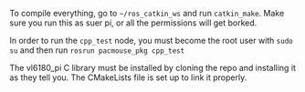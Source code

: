 To compile everything, go to `~/ros_catkin_ws` and run `catkin_make`. Make sure you run this as suer pi, or all the permissions will get borked. 

In order to run the `cpp_test` node, you must become the root user with `sudo su` and then run `rosrun pacmouse_pkg cpp_test`

The vl6180_pi C library must be installed by cloning the repo and installing it as they tell you. The CMakeLists file is set up to link it properly. 
